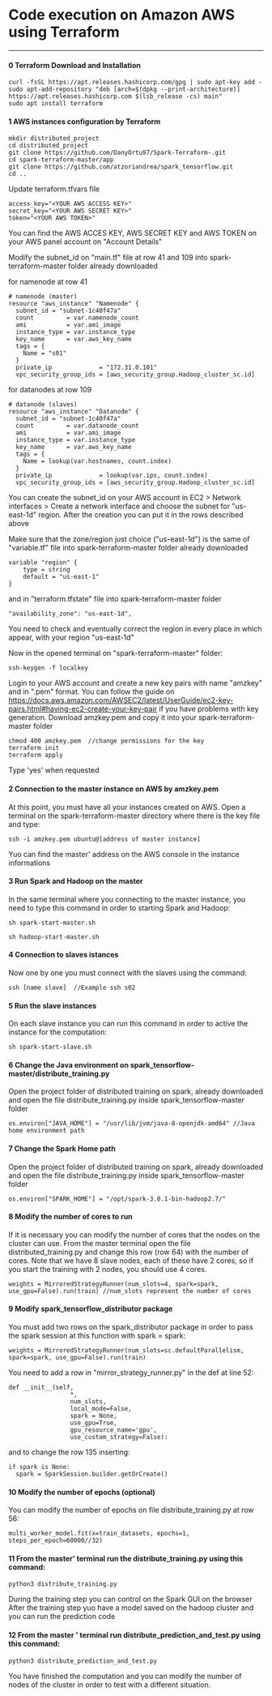 # Code execution on Amazon AWS using Terraform
---

#### 0 Terraform Download and Installation

```
curl -fsSL https://apt.releases.hashicorp.com/gpg | sudo apt-key add -
sudo apt-add-repository "deb [arch=$(dpkg --print-architecture)] https://apt.releases.hashicorp.com $(lsb_release -cs) main"
sudo apt install terraform
```

#### 1 AWS instances configuration by Terraform
```
mkdir distributed_project
cd distributed_project
git clone https://github.com/DanyOrtu97/Spark-Terraform-.git
cd spark-terraform-master/app
git clone https://github.com/atzoriandrea/spark_tensorflow.git
cd ..
```
Update terraform.tfvars file
```
access_key="<YOUR AWS ACCESS KEY>"
secret_key="<YOUR AWS SECRET KEY>"
token="<YOUR AWS TOKEN>"
```
You can find the AWS ACCES KEY, AWS SECRET KEY and AWS TOKEN on your AWS panel account on "Account Details"


Modify the subnet_id on "main.tf" file at row 41 and 109 into spark-terraform-master folder already downloaded

for namenode at row 41
```
# namenode (master)
resource "aws_instance" "Namenode" {
  subnet_id = "subnet-1c40f47a"
  count         = var.namenode_count
  ami           = var.ami_image
  instance_type = var.instance_type
  key_name      = var.aws_key_name
  tags = {
    Name = "s01"
  }
  private_ip             = "172.31.0.101"
  vpc_security_group_ids = [aws_security_group.Hadoop_cluster_sc.id]
```

for datanodes at row 109
```
# datanode (slaves)
resource "aws_instance" "Datanode" {
  subnet_id = "subnet-1c40f47a"
  count         = var.datanode_count
  ami           = var.ami_image
  instance_type = var.instance_type
  key_name      = var.aws_key_name
  tags = {
    Name = lookup(var.hostnames, count.index)
  }
  private_ip             = lookup(var.ips, count.index)
  vpc_security_group_ids = [aws_security_group.Hadoop_cluster_sc.id]
```
You can create the subnet_id on your AWS account in EC2 > Network interfaces > Create a network interface and choose the subnet for "us-east-1d" region.
After the creation you can put it in the rows described above

Make sure that the zone/region just choice ("us-east-1d") is the same of "variable.tf" file into spark-terraform-master folder already downloaded
```
variable "region" {
    type = string
    default = "us-east-1"
}
```

and in "terraform.tfstate" file into spark-terraform-master folder
```
"availability_zone": "us-east-1d",
```

You need to check and eventually correct the region in every place in which appear, with your region "us-east-1d"


Now in the opened terminal on "spark-terraform-master" folder:

```
ssh-keygen -f localkey
```

Login to your AWS account and create a new key pairs with name "amzkey" and in ".pem" format.
You can follow the guide on https://docs.aws.amazon.com/AWSEC2/latest/UserGuide/ec2-key-pairs.html#having-ec2-create-your-key-pair if you have problems with key generation.
Download amzkey.pem and copy it into your spark-terraform-master folder

```
chmod 400 amzkey.pem  //change permissions for the key
terraform init 
terraform apply
```
Type 'yes' when requested

#### 2 Connection to the master instance on AWS by amzkey.pem
At this point, you must have all your instances created on AWS.
Open a terminal on the spark-terraform-master directory where there is the key file and type:
```
ssh -i amzkey.pem ubuntu@[address of master instance]
```
Yuo can find the master' address on the AWS console in the instance informations

#### 3 Run Spark and Hadoop on the master
In the same terminal where you connecting to the master instance, you need to type this command in order to starting Spark and Hadoop:
```
sh spark-start-master.sh
```

```
sh hadoop-start-master.sh
```

#### 4 Connection to slaves istances
Now one by one you must connect with the slaves using the command:
```
ssh [name slave]  //Example ssh s02
```

#### 5 Run the slave instances
On each slave instance you can run this command in order to active the instance for the computation:
```
sh spark-start-slave.sh
```

#### 6 Change the Java environment on spark_tensorflow-master/distribute_training.py
Open the project folder of distributed training on spark, already downloaded and open the file distribute_training.py inside spark_tensorflow-master folder
```
os.environ["JAVA_HOME"] = "/usr/lib/jvm/java-8-openjdk-amd64" //Java home environment path
```

#### 7 Change the Spark Home path
Open the project folder of distributed training on spark, already downloaded and open the file distribute_training.py inside spark_tensorflow-master folder
```
os.environ["SPARK_HOME"] = "/opt/spark-3.0.1-bin-hadoop2.7/"
```

#### 8 Modify the number of cores to run
If it is necessary you can modify the number of cores that the nodes on the cluster can use. From the master terminal open the file distributed_training.py and change this row (row 64) with the number of cores. 
Note that we have 8 slave nodes, each of these have 2 cores, so if you start the training with 2 nodes, you should use 4 cores.
```
weights = MirroredStrategyRunner(num_slots=4, spark=spark, use_gpu=False).run(train) //num_slots represent the number of cores
```

#### 9 Modify spark_tensorflow_distributor package  
You must add two rows on the spark_distributor package in order to pass the spark session at this function with spark = spark:
```
weights = MirroredStrategyRunner(num_slots=sc.defaultParallelism, spark=spark, use_gpu=False).run(train)
```
You need to add a row in "mirror_strategy_runner.py" in the def at line 52:

```
def __init__(self,
                 *,
                 num_slots,
                 local_mode=False,
                 spark = None,
                 use_gpu=True,
                 gpu_resource_name='gpu',
                 use_custom_strategy=False):
```

and to change the row 135 inserting:
```
if spark is None:
  spark = SparkSession.builder.getOrCreate()
```

#### 10 Modify the number of epochs (optional)
You can modify the number of epochs on file distribute_training.py at row 56:
```
multi_worker_model.fit(x=train_datasets, epochs=1, steps_per_epoch=60000//32)
```

#### 11 From the master' terminal run the distribute_training.py using this command:
```
python3 distribute_training.py
```
During the training step you can control on the Spark GUI on the browser 
After the training step yuo have a model saved on the hadoop cluster and you can run the prediction code

#### 12 From the master ' terminal run distribute_prediction_and_test.py using this command:
```
python3 distribute_prediction_and_test.py
```
You have finished the computation and you can modify the number of nodes of the cluster in order to test with a different situation.
